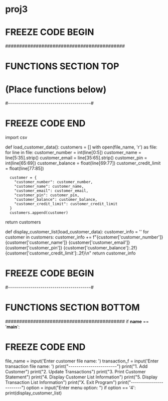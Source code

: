 # proj3
# FREEZE CODE BEGIN
###########################################
# FUNCTIONS SECTION TOP                   #
# (Place functions below)                 #
#-----------------------------------------#
# FREEZE CODE END
import csv

def load_customer_data():
  customers = []
  with open(file_name, 'r') as file:
    for line in file:
      customer_number = int(line[0:5])
      customer_name = line[5:35].strip()
      customer_email = line[35:65].strip()
      customer_pin = int(line[65:69])
      customer_balance = float(line[69:77])
      customer_credit_limit = float(line[77:85])

      customer = {
        "customer_number": customer_number,
        "customer_name": customer_name,
        "customer_email": customer_email,
        "customer_pin": customer_pin,
        "customer_balance": customer_balance,
        "customer_credit_limit": customer_credit_limit
      }
      customers.append(customer)
  return customers

def display_customer_list(load_customer_data):
  customer_info = ''
  for customer in customers:
    customer_info += f"{customer['customer_number']} {customer['customer_name']} {customer['customer_email']} {customer['customer_pin']} {customer['customer_balance']:.2f} {customer['customer_credit_limit']:.2f}\n"
  return customer_info
# FREEZE CODE BEGIN
#-----------------------------------------#
# FUNCTIONS SECTION BOTTOM                #
###########################################
if __name__ == '__main__':
# FREEZE CODE END
  file_name = input('Enter customer file name: ')
  transaction_f = input('Enter transaction file name: ')
  print("------------------------")
  print("1. Add Customer")
  print("2. Update Transactions")
  print("3. Print Customer Statement")
  print("4. Display Customer List Information")
  print("5. Display Transaction List Information")
  print("X. Exit Program")
  print("------------------------")
  option = input("Enter menu option: ")
  if option == '4':
    print(display_customer_list)
    